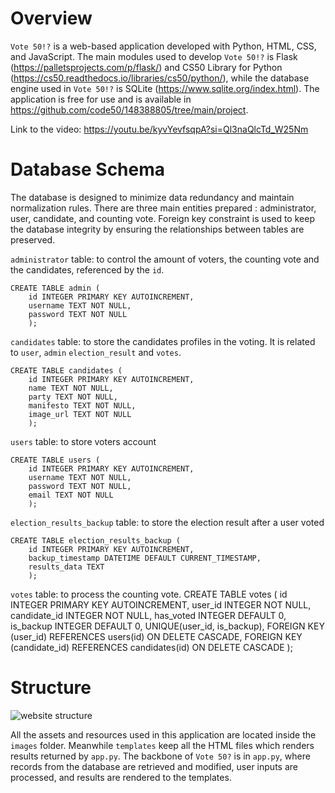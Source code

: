 
# Overview
 `Vote 50!?` is a web-based application developed with Python, HTML, CSS, and JavaScript. The main modules used to develop `Vote 50!?` is Flask (https://palletsprojects.com/p/flask/) and CS50 Library for Python (https://cs50.readthedocs.io/libraries/cs50/python/), while the database engine used in `Vote 50!?` is SQLite (https://www.sqlite.org/index.html). The application is free for use and is available in https://github.com/code50/148388805/tree/main/project.

Link to the video: https://youtu.be/kyvYevfsqpA?si=Ql3naQlcTd_W25Nm

# Database Schema
The database is designed to minimize data redundancy and maintain normalization rules. There are three main entities prepared : administrator, user, candidate, and counting vote. Foreign key constraint is used to keep the database integrity by ensuring the relationships between tables are preserved.

`administrator` table: to control the amount of voters, the counting vote and the candidates, referenced by the `id`.

    CREATE TABLE admin (
        id INTEGER PRIMARY KEY AUTOINCREMENT,
        username TEXT NOT NULL,
        password TEXT NOT NULL
        );

`candidates` table: to store the candidates profiles in the voting. It is related to `user`, `admin` `election_result` and `votes`.

    CREATE TABLE candidates (
        id INTEGER PRIMARY KEY AUTOINCREMENT,
        name TEXT NOT NULL,
        party TEXT NOT NULL,
        manifesto TEXT NOT NULL,
        image_url TEXT NOT NULL
        );

`users` table: to store voters account

    CREATE TABLE users (
        id INTEGER PRIMARY KEY AUTOINCREMENT,
        username TEXT NOT NULL,
        password TEXT NOT NULL,
        email TEXT NOT NULL
        );

`election_results_backup` table: to store the election result after a user voted

    CREATE TABLE election_results_backup (
        id INTEGER PRIMARY KEY AUTOINCREMENT,
        backup_timestamp DATETIME DEFAULT CURRENT_TIMESTAMP,
        results_data TEXT
        );

`votes` table: to process the counting vote.
    CREATE TABLE votes (
        id INTEGER PRIMARY KEY AUTOINCREMENT,
        user_id INTEGER NOT NULL,
        candidate_id INTEGER NOT NULL,
        has_voted INTEGER DEFAULT 0,
        is_backup INTEGER DEFAULT 0,
        UNIQUE(user_id, is_backup),
        FOREIGN KEY (user_id) REFERENCES users(id) ON DELETE CASCADE,
        FOREIGN KEY (candidate_id) REFERENCES candidates(id) ON DELETE CASCADE
        );


# Structure
![website structure](https://github.com/code50/148388805/tree/main/project)

All the assets and resources used in this application are located inside the `images` folder. Meanwhile `templates` keep all the HTML files which renders results returned by `app.py`.
The backbone of `Vote 50?` is in `app.py`, where records from the database are retrieved and modified, user inputs are processed, and results are rendered to the templates.
